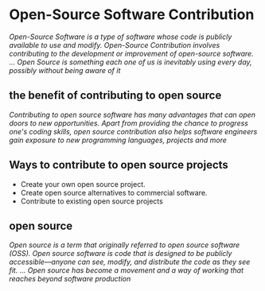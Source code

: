 # Open-Source Software Contribution



*Open-Source Software is a type of software whose code is publicly available to use and modify. Open-Source Contribution involves contributing to the development or improvement of open-source software. ... Open Source is something each one of us is inevitably using every day, possibly without being aware of it*

##  the benefit of contributing to open source


*Contributing to open source software has many advantages that can open doors to new opportunities. Apart from providing the chance to progress one's coding skills, open source contribution also helps software engineers gain exposure to new programming languages, projects and more*


## Ways to contribute to open source projects



- Create your own open source project. 
- Create open source alternatives to commercial software. 
- Contribute to existing open source projects



## open source


*Open source is a term that originally referred to open source software (OSS). Open source software is code that is designed to be publicly accessible—anyone can see, modify, and distribute the code as they see fit. ... Open source has become a movement and a way of working that reaches beyond software production*

